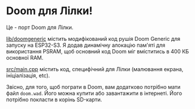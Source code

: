 # Doom для Лілки!

Це - порт Doom для Лілки.

[lib/doomgeneric](./lib/doomgeneric) містить модифікований код рушія Doom Generic для запуску на ESP32-S3. Я додав динамічну алокацію пам'яті для використання PSRAM, щоб основний код Doom міг вміститись в 400 КБ основної RAM.

[src/main.cpp](./src/main.cpp) містить код, специфічний для Лілки (малювання екрана, ініціалізація, etc).

Звісно, для того, щоб пограти в Doom, вам додатково потрібно мати файл `doom.wad`. Його можна купити або завантажити в інтернеті. Його потрібно покласти в корінь SD-карти.
